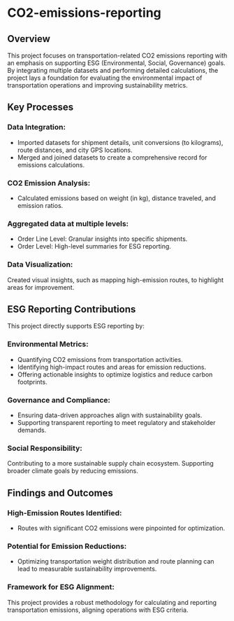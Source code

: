 # CO2-emissions-reporting
## Overview
This project focuses on transportation-related CO2 emissions reporting with an emphasis on supporting ESG (Environmental, Social, Governance) goals. By integrating multiple datasets and performing detailed calculations, the project lays a foundation for evaluating the environmental impact of transportation operations and improving sustainability metrics.

## Key Processes
### Data Integration:

- Imported datasets for shipment details, unit conversions (to kilograms), route distances, and city GPS locations.
- Merged and joined datasets to create a comprehensive record for emissions calculations.
  
### CO2 Emission Analysis:

- Calculated emissions based on weight (in kg), distance traveled, and emission ratios.

### Aggregated data at multiple levels:

- Order Line Level: Granular insights into specific shipments.
- Order Level: High-level summaries for ESG reporting.

### Data Visualization:

Created visual insights, such as mapping high-emission routes, to highlight areas for improvement.

## ESG Reporting Contributions
This project directly supports ESG reporting by:

### Environmental Metrics:

- Quantifying CO2 emissions from transportation activities.
- Identifying high-impact routes and areas for emission reductions.
- Offering actionable insights to optimize logistics and reduce carbon footprints.

### Governance and Compliance:

- Ensuring data-driven approaches align with sustainability goals.
- Supporting transparent reporting to meet regulatory and stakeholder demands.
  
### Social Responsibility:

Contributing to a more sustainable supply chain ecosystem.
Supporting broader climate goals by reducing emissions.

## Findings and Outcomes
### High-Emission Routes Identified:
- Routes with significant CO2 emissions were pinpointed for optimization.
  
### Potential for Emission Reductions:
- Optimizing transportation weight distribution and route planning can lead to measurable sustainability improvements.
  
### Framework for ESG Alignment:

This project provides a robust methodology for calculating and reporting transportation emissions, aligning operations with ESG criteria.
